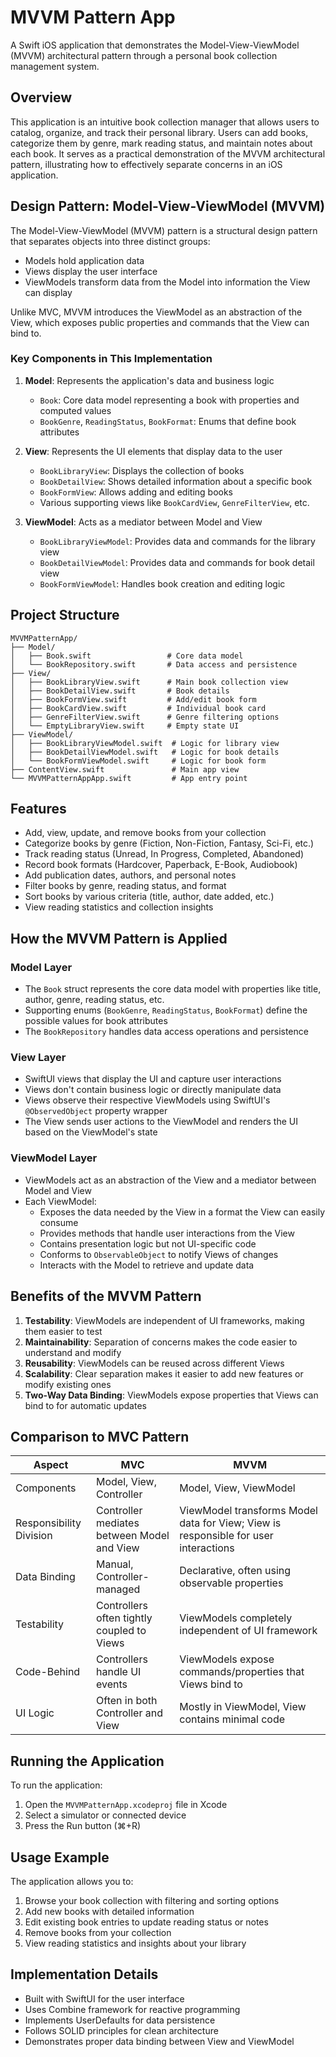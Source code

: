 # MVVM Pattern App

A Swift iOS application that demonstrates the Model-View-ViewModel (MVVM) architectural pattern through a personal book collection management system.

## Overview

This application is an intuitive book collection manager that allows users to catalog, organize, and track their personal library. Users can add books, categorize them by genre, mark reading status, and maintain notes about each book. It serves as a practical demonstration of the MVVM architectural pattern, illustrating how to effectively separate concerns in an iOS application.

## Design Pattern: Model-View-ViewModel (MVVM)

The Model-View-ViewModel (MVVM) pattern is a structural design pattern that separates objects into three distinct groups:
- Models hold application data
- Views display the user interface
- ViewModels transform data from the Model into information the View can display

Unlike MVC, MVVM introduces the ViewModel as an abstraction of the View, which exposes public properties and commands that the View can bind to.

### Key Components in This Implementation

1. **Model**: Represents the application's data and business logic
   - `Book`: Core data model representing a book with properties and computed values
   - `BookGenre`, `ReadingStatus`, `BookFormat`: Enums that define book attributes
   
2. **View**: Represents the UI elements that display data to the user
   - `BookLibraryView`: Displays the collection of books
   - `BookDetailView`: Shows detailed information about a specific book
   - `BookFormView`: Allows adding and editing books
   - Various supporting views like `BookCardView`, `GenreFilterView`, etc.
   
3. **ViewModel**: Acts as a mediator between Model and View
   - `BookLibraryViewModel`: Provides data and commands for the library view
   - `BookDetailViewModel`: Provides data and commands for book detail view
   - `BookFormViewModel`: Handles book creation and editing logic

## Project Structure

```
MVVMPatternApp/
├── Model/
│   ├── Book.swift                 # Core data model
│   └── BookRepository.swift       # Data access and persistence
├── View/
│   ├── BookLibraryView.swift      # Main book collection view
│   ├── BookDetailView.swift       # Book details
│   ├── BookFormView.swift         # Add/edit book form
│   ├── BookCardView.swift         # Individual book card
│   ├── GenreFilterView.swift      # Genre filtering options
│   └── EmptyLibraryView.swift     # Empty state UI
├── ViewModel/
│   ├── BookLibraryViewModel.swift  # Logic for library view
│   ├── BookDetailViewModel.swift   # Logic for book details
│   └── BookFormViewModel.swift     # Logic for book form
├── ContentView.swift               # Main app view
└── MVVMPatternAppApp.swift         # App entry point
```

## Features

- Add, view, update, and remove books from your collection
- Categorize books by genre (Fiction, Non-Fiction, Fantasy, Sci-Fi, etc.)
- Track reading status (Unread, In Progress, Completed, Abandoned)
- Record book formats (Hardcover, Paperback, E-Book, Audiobook)
- Add publication dates, authors, and personal notes
- Filter books by genre, reading status, and format
- Sort books by various criteria (title, author, date added, etc.)
- View reading statistics and collection insights

## How the MVVM Pattern is Applied

### Model Layer
- The `Book` struct represents the core data model with properties like title, author, genre, reading status, etc.
- Supporting enums (`BookGenre`, `ReadingStatus`, `BookFormat`) define the possible values for book attributes
- The `BookRepository` handles data access operations and persistence

### View Layer
- SwiftUI views that display the UI and capture user interactions
- Views don't contain business logic or directly manipulate data
- Views observe their respective ViewModels using SwiftUI's `@ObservedObject` property wrapper
- The View sends user actions to the ViewModel and renders the UI based on the ViewModel's state

### ViewModel Layer
- ViewModels act as an abstraction of the View and a mediator between Model and View
- Each ViewModel:
  - Exposes the data needed by the View in a format the View can easily consume
  - Provides methods that handle user interactions from the View
  - Contains presentation logic but not UI-specific code
  - Conforms to `ObservableObject` to notify Views of changes
  - Interacts with the Model to retrieve and update data

## Benefits of the MVVM Pattern

1. **Testability**: ViewModels are independent of UI frameworks, making them easier to test
2. **Maintainability**: Separation of concerns makes the code easier to understand and modify
3. **Reusability**: ViewModels can be reused across different Views
4. **Scalability**: Clear separation makes it easier to add new features or modify existing ones
5. **Two-Way Data Binding**: ViewModels expose properties that Views can bind to for automatic updates

## Comparison to MVC Pattern

| Aspect | MVC | MVVM |
|--------|-----|------|
| Components | Model, View, Controller | Model, View, ViewModel |
| Responsibility Division | Controller mediates between Model and View | ViewModel transforms Model data for View; View is responsible for user interactions |
| Data Binding | Manual, Controller-managed | Declarative, often using observable properties |
| Testability | Controllers often tightly coupled to Views | ViewModels completely independent of UI framework |
| Code-Behind | Controllers handle UI events | ViewModels expose commands/properties that Views bind to |
| UI Logic | Often in both Controller and View | Mostly in ViewModel, View contains minimal code |

## Running the Application

To run the application:

1. Open the `MVVMPatternApp.xcodeproj` file in Xcode
2. Select a simulator or connected device
3. Press the Run button (⌘+R)

## Usage Example

The application allows you to:

1. Browse your book collection with filtering and sorting options
2. Add new books with detailed information
3. Edit existing book entries to update reading status or notes
4. Remove books from your collection
5. View reading statistics and insights about your library

## Implementation Details

- Built with SwiftUI for the user interface
- Uses Combine framework for reactive programming
- Implements UserDefaults for data persistence
- Follows SOLID principles for clean architecture
- Demonstrates proper data binding between View and ViewModel
